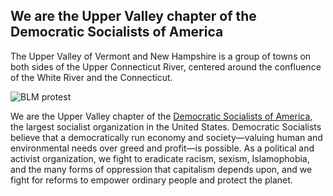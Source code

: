 ## We are the Upper Valley chapter of the Democratic Socialists of America

The Upper Valley of Vermont and New Hampshire is a group of towns on both sides of the Upper Connecticut River, centered around the confluence of the White River and the Connecticut.

![BLM protest](/uploads/88420520_224664215601778_1868615987020955648_n.jpg)

We are the Upper Valley chapter of the [Democratic Socialists of America](http://dsausa.org/), the largest socialist organization in the United States. Democratic Socialists believe that a democratically run economy and society—valuing human and environmental needs over greed and profit—is possible. As a political and activist organization, we fight to eradicate racism, sexism, Islamophobia, and the many forms of oppression that capitalism depends upon, and we fight for reforms to empower ordinary people and protect the planet.